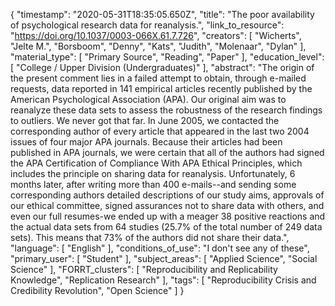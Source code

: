 {
    "timestamp": "2020-05-31T18:35:05.650Z",
    "title": "The poor availability of psychological research data for reanalysis.",
    "link_to_resource": "https://doi.org/10.1037/0003-066X.61.7.726",
    "creators": [
        "Wicherts",
        "Jelte M.",
        "Borsboom",
        "Denny",
        "Kats",
        "Judith",
        "Molenaar",
        "Dylan"
    ],
    "material_type": [
        "Primary Source",
        "Reading",
        "Paper"
    ],
    "education_level": [
        "College / Upper Division (Undergraduates)"
    ],
    "abstract": "The origin of the present comment lies in a failed attempt to obtain, through e-mailed requests, data reported in 141 empirical articles recently published by the American Psychological Association (APA). Our original aim was to reanalyze these data sets to assess the robustness of the research findings to outliers. We never got that far. In June 2005, we contacted the corresponding author of every article that appeared in the last two 2004 issues of four major APA journals. Because their articles had been published in APA journals, we were certain that all of the authors had signed the APA Certification of Compliance With APA Ethical Principles, which includes the principle on sharing data for reanalysis. Unfortunately, 6 months later, after writing more than 400 e-mails--and sending some corresponding authors detailed descriptions of our study aims, approvals of our ethical committee, signed assurances not to share data with others, and even our full resumes-we ended up with a meager 38 positive reactions and the actual data sets from 64 studies (25.7% of the total number of 249 data sets). This means that 73% of the authors did not share their data.",
    "language": [
        "English"
    ],
    "conditions_of_use": "I don't see any of these",
    "primary_user": [
        "Student"
    ],
    "subject_areas": [
        "Applied Science",
        "Social Science"
    ],
    "FORRT_clusters": [
        "Reproducibility and Replicability Knowledge",
        "Replication Research"
    ],
    "tags": [
        "Reproducibility Crisis and Credibility Revolution",
        "Open Science"
    ]
}